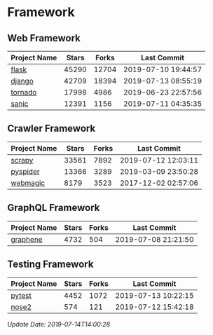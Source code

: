 # Framework

## Web Framework

| Project Name | Stars | Forks | Last Commit |
| ------------ | ----- | ----- | ----------- |
| [flask](https://github.com/pallets/flask) | 45290 | 12704 | 2019-07-10 19:44:57 |
| [django](https://github.com/django/django) | 42709 | 18394 | 2019-07-13 08:55:19 |
| [tornado](https://github.com/tornadoweb/tornado) | 17998 | 4986 | 2019-06-23 22:57:56 |
| [sanic](https://github.com/huge-success/sanic) | 12391 | 1156 | 2019-07-11 04:35:35 |

## Crawler Framework

| Project Name | Stars | Forks | Last Commit |
| ------------ | ----- | ----- | ----------- |
| [scrapy](https://github.com/scrapy/scrapy) | 33561 | 7892 | 2019-07-12 12:03:11 |
| [pyspider](https://github.com/binux/pyspider) | 13366 | 3289 | 2019-03-09 23:50:28 |
| [webmagic](https://github.com/code4craft/webmagic) | 8179 | 3523 | 2017-12-02 02:57:06 |

## GraphQL Framework

| Project Name | Stars | Forks | Last Commit |
| ------------ | ----- | ----- | ----------- |
| [graphene](https://github.com/graphql-python/graphene) | 4732 | 504 | 2019-07-08 21:21:50 |

## Testing Framework

| Project Name | Stars | Forks | Last Commit |
| ------------ | ----- | ----- | ----------- |
| [pytest](https://github.com/pytest-dev/pytest) | 4452 | 1072 | 2019-07-13 10:22:15 |
| [nose2](https://github.com/nose-devs/nose2) | 574 | 121 | 2019-07-12 15:42:18 |

*Update Date: 2019-07-14T14:00:28*